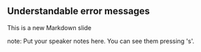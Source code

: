 ##  Understandable error messages

This is a new Markdown slide

note:
    Put your speaker notes here.
    You can see them pressing 's'.
